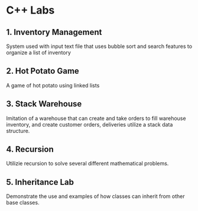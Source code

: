 # C++ Labs

## 1. Inventory Management
System used with input text file that uses bubble sort and search features to organize a list of inventory

## 2. Hot Potato Game
A game of hot potato using linked lists

## 3. Stack Warehouse
Imitation of a warehouse that can create and take orders to fill warehouse inventory, and create customer orders, deliveries utilize a stack data structure.

## 4. Recursion
Utilizie recursion to solve several different mathematical problems.

## 5. Inheritance Lab
Demonstrate the use and examples of how classes can inherit from other base classes.